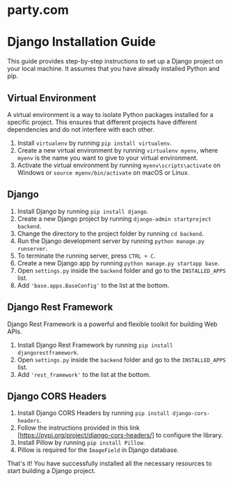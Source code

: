 # party.com

# Django Installation Guide

This guide provides step-by-step instructions to set up a Django project on your local machine. It assumes that you have already installed Python and pip.

## Virtual Environment

A virtual environment is a way to isolate Python packages installed for a specific project. This ensures that different projects have different dependencies and do not interfere with each other.

1. Install `virtualenv` by running `pip install virtualenv`.
2. Create a new virtual environment by running `virtualenv myenv`, where `myenv` is the name you want to give to your virtual environment.
3. Activate the virtual environment by running `myenv\scripts\activate` on Windows or `source myenv/bin/activate` on macOS or Linux.

## Django

1. Install Django by running `pip install django`.
2. Create a new Django project by running `django-admin startproject backend`.
3. Change the directory to the project folder by running `cd backend`.
4. Run the Django development server by running `python manage.py runserver`.
5. To terminate the running server, press `CTRL + C`.
6. Create a new Django app by running `python manage.py startapp base`.
7. Open `settings.py` inside the `backend` folder and go to the `INSTALLED_APPS` list.
8. Add `'base.apps.BaseConfig'` to the list at the bottom.

## Django Rest Framework

Django Rest Framework is a powerful and flexible toolkit for building Web APIs.

1. Install Django Rest Framework by running `pip install djangorestframework`.
2. Open `settings.py` inside the `backend` folder and go to the `INSTALLED_APPS` list.
3. Add `'rest_framework'` to the list at the bottom.

## Django CORS Headers

1. Install Django CORS Headers by running `pip install django-cors-headers`.
2. Follow the instructions provided in this link [https://pypi.org/project/django-cors-headers/] to configure the library.
3. Install Pillow by running `pip install Pillow`.
2. Pillow is required for the `ImageField` in Django database.

That's it! You have successfully installed all the necessary resources to start building a Django project.
